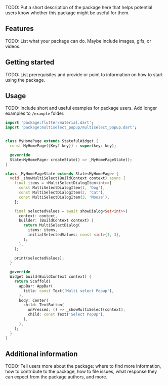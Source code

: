 <!-- 
This README describes the package. If you publish this package to pub.dev,
this README's contents appear on the landing page for your package.

For information about how to write a good package README, see the guide for
[writing package pages](https://dart.dev/guides/libraries/writing-package-pages). 

For general information about developing packages, see the Dart guide for
[creating packages](https://dart.dev/guides/libraries/create-library-packages)
and the Flutter guide for
[developing packages and plugins](https://flutter.dev/developing-packages). 
-->

TODO: Put a short description of the package here that helps potential users
know whether this package might be useful for them.

## Features

TODO: List what your package can do. Maybe include images, gifs, or videos.

## Getting started

TODO: List prerequisites and provide or point to information on how to
start using the package.

## Usage

TODO: Include short and useful examples for package users. Add longer examples
to `/example` folder. 

```dart
import 'package:flutter/material.dart';
import 'package:multiselect_popup/multiselect_popup.dart';


class MyHomePage extends StatefulWidget {
  const MyHomePage({Key? key}) : super(key: key);

  @override
  State<MyHomePage> createState() => _MyHomePageState();
}

class _MyHomePageState extends State<MyHomePage> {
  void _showMultiSelect(BuildContext context) async {
    final items = <MultiSelectDialogItem<int>>[
      const MultiSelectDialogItem(1, 'Dog'),
      const MultiSelectDialogItem(2, 'Cat'),
      const MultiSelectDialogItem(3, 'Mouse'),
    ];

    final selectedValues = await showDialog<Set<int>>(
      context: context,
      builder: (BuildContext context) {
        return MultiSelectDialog(
          items: items,
          initialSelectedValues: const <int>{1, 3},
        );
      },
    );

    print(selectedValues);
  }

  @override
  Widget build(BuildContext context) {
    return Scaffold(
      appBar: AppBar(
        title: const Text('Multi select Popup'),
      ),
      body: Center(
        child: TextButton(
          onPressed: () => _showMultiSelect(context),
          child: const Text('Select PopUp'),
        ),
      ),
    );
  }
}
```

## Additional information

TODO: Tell users more about the package: where to find more information, how to 
contribute to the package, how to file issues, what response they can expect 
from the package authors, and more.
